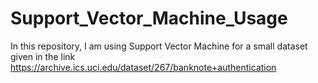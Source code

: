 # Support_Vector_Machine_Usage

In this repository, I am using Support Vector Machine for a small dataset given in the link https://archive.ics.uci.edu/dataset/267/banknote+authentication
